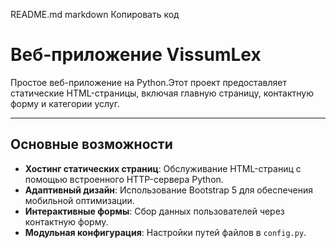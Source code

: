 
README.md
markdown
Копировать код
# Веб-приложение VissumLex

Простое веб-приложение на Python.Этот проект предоставляет статические HTML-страницы, включая главную страницу, контактную форму и категории услуг.

---

## Основные возможности

- **Хостинг статических страниц**: Обслуживание HTML-страниц с помощью встроенного HTTP-сервера Python.
- **Адаптивный дизайн**: Использование Bootstrap 5 для обеспечения мобильной оптимизации.
- **Интерактивные формы**: Сбор данных пользователей через контактную форму.
- **Модульная конфигурация**: Настройки путей файлов в `config.py`.